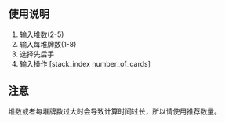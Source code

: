 ## 使用说明

1. 输入堆数(2-5)
2. 输入每堆牌数(1-8)
3. 选择先后手
4. 输入操作  [stack_index number_of_cards]

## 注意

堆数或者每堆牌数过大时会导致计算时间过长，所以请使用推荐数量。
